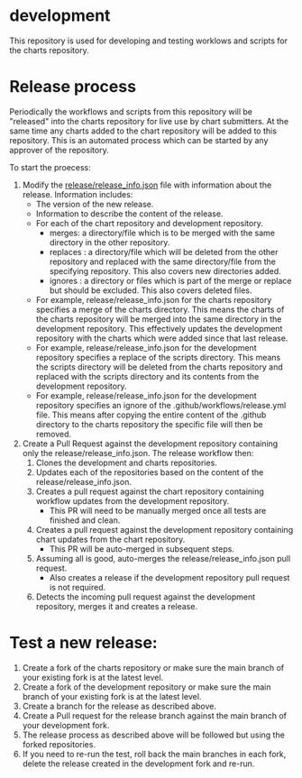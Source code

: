 # development

This repository is used for developing and testing worklows and scripts for the charts repository.

# Release process

Periodically the workflows and scripts from this repository will be "released" into the charts repository for live use by chart submitters. At the same time any charts added to the chart repository will be added to this repository. This is an automated process which can be started by any approver of the repository.

To start the proecess:
1. Modify the [release/release_info.json](https://github.com/openshift-helm-charts/development/blob/main/release/release_info.json) file with information about the release. Information includes:
   - The version of the new release.
   - Information to describe the content of the release.
   - For each of the chart repository and  development repository.
     - merges: a directory/file which is to be merged with the same directory in the other repository. 
     - replaces : a directory/file which will be deleted from the other repository and replaced with the same directory/file from the specifying repository. This also covers new directories added.
     - ignores : a directory or files which is part of the merge or replace but should be excluded. This also covers deleted files.
   - For example, release/release_info.json for the charts repository specifies a merge of the charts directory. This means the charts of the charts repository will be merged into the same directory in the development repository. This effectively updates the development repository with the charts which were added since that last release.
   - For example, release/release_info.json for the development repository specifies a replace of the scripts directory. This means the scripts directory will be deleted from the charts repository and replaced with the scripts directory and its contents from the development repository.
   - For example, release/release_info.json for the development repository specifies an ignore of the .github/workflows/release.yml file. This means after copying the entire content of the .github directory to the charts repository the specific file will then be removed. 
1. Create a Pull Request against the development repository containing only the release/release_info.json. The release workflow then:
    1. Clones the development and charts repositories.
    1. Updates each of the repositories based on the content of the release/release_info.json.
    1. Creates a pull request against the chart repository containing workflow updates from the development repository.
        - This PR will need to be manually merged once all tests are finished and clean.
    1. Creates a pull request against the development repository containing chart updates from the chart repository.
        - This PR will be auto-merged in subsequent steps.
    1. Assuming all is good, auto-merges the release/release_info.json pull request.
        - Also creates a release if the development repository pull request is not required.
    1. Detects the incoming pull request against the development repository, merges it and creates a release. 

# Test a new release:
1. Create a fork of the charts repository or make sure the main branch of your existing fork is at the latest level.
1. Create a fork of the development repository or make sure the main branch of your existing fork is at the latest level.
1. Create a branch for the release as described above.
1. Create a Pull request for the release branch against the main branch of your development fork.
1. The release process as described above will be followed but using the forked repositories.
1. If you need to re-run the test, roll back the main branches in each fork, delete the release created in the development fork and re-run.
